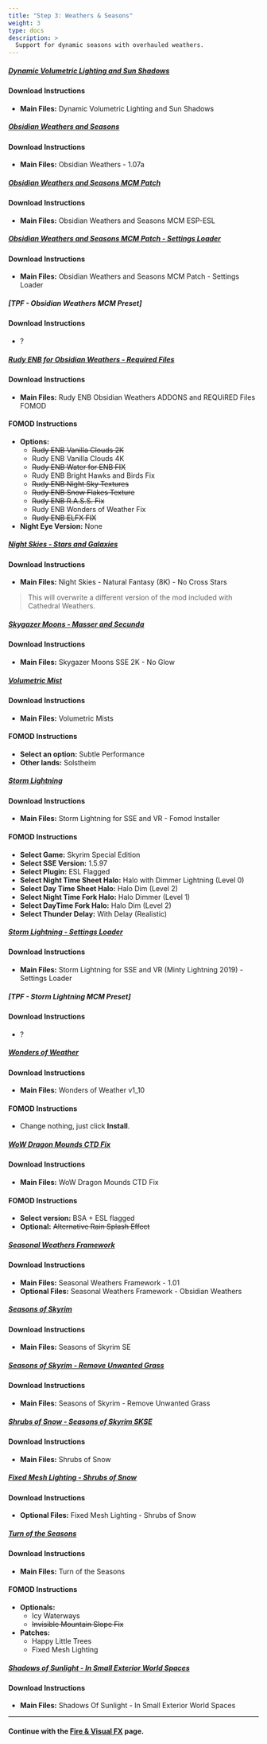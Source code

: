 ```yaml
---
title: "Step 3: Weathers & Seasons"
weight: 3
type: docs
description: >
  Support for dynamic seasons with overhauled weathers.
---
```


##### [Dynamic Volumetric Lighting and Sun Shadows](https://www.nexusmods.com/skyrimspecialedition/mods/44483?tab=files)

#### Download Instructions

- **Main Files:** Dynamic Volumetric Lighting and Sun Shadows

##### [Obsidian Weathers and Seasons](https://www.nexusmods.com/skyrimspecialedition/mods/12125?tab=files)

#### Download Instructions

- **Main Files:** Obsidian Weathers - 1.07a

##### [Obsidian Weathers and Seasons MCM Patch](https://www.nexusmods.com/skyrimspecialedition/mods/20209?tab=files)

#### Download Instructions

- **Main Files:** Obsidian Weathers and Seasons MCM ESP-ESL

##### [Obsidian Weathers and Seasons MCM Patch - Settings Loader](https://www.nexusmods.com/skyrimspecialedition/mods/59655?tab=files)

#### Download Instructions

- **Main Files:** Obsidian Weathers and Seasons MCM Patch - Settings Loader

##### [TPF - Obsidian Weathers MCM Preset]

#### Download Instructions

- ?

##### [Rudy ENB for Obsidian Weathers - Required Files](https://www.nexusmods.com/skyrimspecialedition/mods/4796?tab=files)

#### Download Instructions

- **Main Files:** Rudy ENB Obsidian Weathers ADDONS and REQUiRED Files FOMOD

#### FOMOD Instructions

- **Options:**
  - ~~Rudy ENB Vanilla Clouds 2K~~
  - Rudy ENB Vanilla Clouds 4K
  - ~~Rudy ENB Water for ENB FIX~~
  - Rudy ENB Bright Hawks and Birds Fix
  - ~~Rudy ENB Night Sky Textures~~
  - ~~Rudy ENB Snow Flakes Texture~~
  - ~~Rudy ENB R.A.S.S. Fix~~
  - Rudy ENB Wonders of Weather Fix
  - ~~Rudy ENB ELFX FIX~~
- **Night Eye Version:** None

##### [Night Skies - Stars and Galaxies](https://www.nexusmods.com/skyrimspecialedition/mods/20301?tab=files)

#### Download Instructions

- **Main Files:** Night Skies - Natural Fantasy (8K) - No Cross Stars

> This will overwrite a different version of the mod included with Cathedral Weathers.

##### [Skygazer Moons - Masser and Secunda](https://www.nexusmods.com/skyrimspecialedition/mods/32057?tab=files)

#### Download Instructions

- **Main Files:** Skygazer Moons SSE 2K - No Glow

##### [Volumetric Mist](https://www.nexusmods.com/skyrimspecialedition/mods/29273?tab=files)

#### Download Instructions

- **Main Files:** Volumetric Mists

#### FOMOD Instructions

- **Select an option:** Subtle Performance
- **Other lands:** Solstheim

##### [Storm Lightning](https://www.nexusmods.com/skyrimspecialedition/mods/29243?tab=files)

#### Download Instructions

- **Main Files:** Storm Lightning for SSE and VR - Fomod Installer

#### FOMOD Instructions

- **Select Game:** Skyrim Special Edition
- **Select SSE Version:** 1.5.97
- **Select Plugin:** ESL Flagged
- **Select Night Time Sheet Halo:** Halo with Dimmer Lightning (Level 0)
- **Select Day Time Sheet Halo:** Halo Dim (Level 2)
- **Select Night Time Fork Halo:** Halo Dimmer (Level 1)
- **Select DayTime Fork Halo:** Halo Dim (Level 2)
- **Select Thunder Delay:** With Delay (Realistic)

##### [Storm Lightning - Settings Loader](https://www.nexusmods.com/skyrimspecialedition/mods/57477?tab=files)

#### Download Instructions

- **Main Files:** Storm Lightning for SSE and VR (Minty Lightning 2019) - Settings Loader

##### [TPF - Storm Lightning MCM Preset]

#### Download Instructions

- ?

##### [Wonders of Weather](https://www.nexusmods.com/skyrimspecialedition/mods/13044?tab=files)

#### Download Instructions

- **Main Files:** Wonders of Weather v1_10

#### FOMOD Instructions

- Change nothing, just click **Install**.

##### [WoW Dragon Mounds CTD Fix](https://www.nexusmods.com/skyrimspecialedition/mods/43188/?tab=files)

#### Download Instructions

- **Main Files:** WoW Dragon Mounds CTD Fix

#### FOMOD Instructions

- **Select version:** BSA + ESL flagged
- **Optional:** ~~Alternative Rain Splash Effect~~

##### [Seasonal Weathers Framework](https://www.nexusmods.com/skyrimspecialedition/mods/63562?tab=files)

#### Download Instructions

- **Main Files:** Seasonal Weathers Framework - 1.01
- **Optional Files:** Seasonal Weathers Framework - Obsidian Weathers

##### [Seasons of Skyrim](https://www.nexusmods.com/skyrimspecialedition/mods/62861?tab=files)

#### Download Instructions

- **Main Files:** Seasons of Skyrim SE

##### [Seasons of Skyrim - Remove Unwanted Grass](https://www.nexusmods.com/skyrimspecialedition/mods/63476?tab=files)

#### Download Instructions

- **Main Files:** Seasons of Skyrim - Remove Unwanted Grass

##### [Shrubs of Snow - Seasons of Skyrim SKSE](https://www.nexusmods.com/skyrimspecialedition/mods/63463?tab=files)

#### Download Instructions

- **Main Files:** Shrubs of Snow

##### [Fixed Mesh Lighting - Shrubs of Snow](https://www.nexusmods.com/skyrimspecialedition/mods/53653?tab=files)

#### Download Instructions

- **Optional Files:** Fixed Mesh Lighting - Shrubs of Snow

##### [Turn of the Seasons](https://www.nexusmods.com/skyrimspecialedition/mods/63623?tab=files)

#### Download Instructions

- **Main Files:** Turn of the Seasons

#### FOMOD Instructions

- **Optionals:**
  - Icy Waterways
  - ~~Invisible Mountain Slope Fix~~
- **Patches:**
  - Happy Little Trees
  - Fixed Mesh Lighting

##### [Shadows of Sunlight - In Small Exterior World Spaces](https://www.nexusmods.com/skyrimspecialedition/mods/41368?tab=files)

#### Download Instructions

- **Main Files:** Shadows Of Sunlight - In Small Exterior World Spaces

---

#### Continue with the [Fire & Visual FX](/tpf/mod-installation-2/step-4/) page.